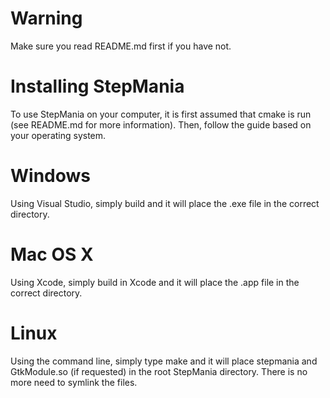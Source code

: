 Warning
==
Make sure you read README.md first if you have not.

Installing StepMania
==
To use StepMania on your computer, it is first assumed that cmake is run (see README.md for more information). Then, follow the guide based on your operating system.

Windows
===
Using Visual Studio, simply build and it will place the .exe file in the correct directory.

Mac OS X
===
Using Xcode, simply build in Xcode and it will place the .app file in the correct directory.

Linux
===
Using the command line, simply type make and it will place stepmania and GtkModule.so (if requested) in the root StepMania directory. There is no more need to symlink the files.

